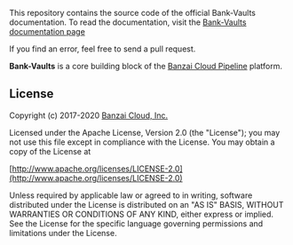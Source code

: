 This repository contains the source code of the official Bank-Vaults documentation. To read the documentation, visit the [Bank-Vaults documentation page](https://banzaicloud.com/docs/bank-vaults/)

If you find an error, feel free to send a pull request.

**Bank-Vaults** is a core building block of the [Banzai Cloud Pipeline](https://banzaicloud.com/products/pipeline) platform.

## License

Copyright (c) 2017-2020 [Banzai Cloud, Inc.](https://banzaicloud.com)

Licensed under the Apache License, Version 2.0 (the "License");
you may not use this file except in compliance with the License.
You may obtain a copy of the License at

[http://www.apache.org/licenses/LICENSE-2.0](http://www.apache.org/licenses/LICENSE-2.0)

Unless required by applicable law or agreed to in writing, software
distributed under the License is distributed on an "AS IS" BASIS,
WITHOUT WARRANTIES OR CONDITIONS OF ANY KIND, either express or implied.
See the License for the specific language governing permissions and
limitations under the License.